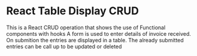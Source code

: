 # React Table Display CRUD

This is a React CRUD operation that shows the use of Functional components with hooks
A form is used to enter details of invoice received. On submition the entries are displayed in a table.
The already submitted entries can be call up to be updated or deleted




